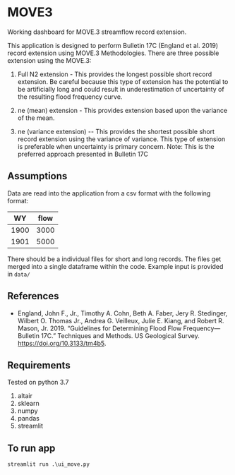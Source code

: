 # MOVE3
Working dashboard for MOVE.3 streamflow record extension.

This application is designed to perform Bulletin 17C (England et al. 2019) record extension using MOVE.3 Methodologies.  There are three possible extension using the MOVE.3:
1. Full N2 extension - This provides the longest possible short record extension.  Be careful because this type of extension has the potential to be artificially long and could result in underestimation of uncertainty of the resulting flood frequency curve.

2. ne (mean) extension - This provides extension based upon the variance of the mean.  


3. ne (variance extension) -- This provides the shortest possible short record extension using the variance of variance.  This type of extension is preferable when uncertainty is primary concern.  Note: This is the preferred approach presented in Bulletin 17C


## Assumptions

Data are read into the application from a csv format with the following format:

| WY   | flow |
|------|------|
| 1900 | 3000 |
| 1901 | 5000 |

There should be a individual files for short and long records.  The files get merged into a single dataframe within the code. Example input is provided in `data/`

## References
- England, John F., Jr., Timothy A. Cohn, Beth A. Faber, Jery R. Stedinger, Wilbert O. Thomas Jr., Andrea G. Veilleux, Julie E. Kiang, and Robert R. Mason, Jr. 2019. “Guidelines for Determining Flood Flow Frequency—Bulletin 17C.” Techniques and Methods. US Geological Survey. https://doi.org/10.3133/tm4b5.
## Requirements

Tested on python 3.7

1. altair
2. sklearn
3. numpy
4. pandas
5. streamlit

## To run app
```
streamlit run .\ui_move.py
```
